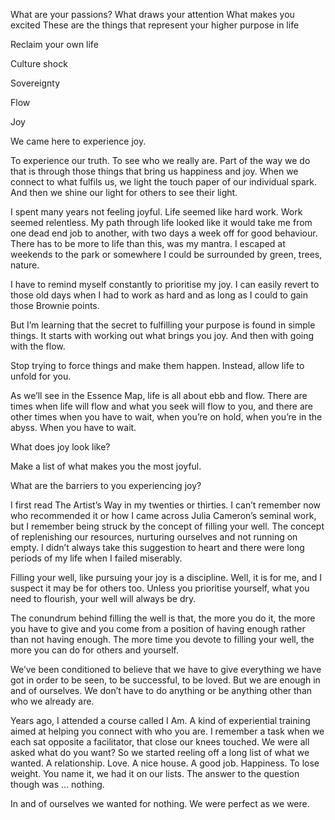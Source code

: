What are your passions?
What draws your attention
What makes you excited
These are the things that represent your higher purpose in life

Reclaim your own life

Culture shock

Sovereignty

  

Flow

Joy

  

We came here to experience joy.

To experience our truth. To see who we really are. Part of the way we do that is through those things that bring us happiness and joy. When we connect to what fulfils us, we light the touch paper of our individual spark. And then we shine our light for others to see their light.

I spent many years not feeling joyful. Life seemed like hard work. Work seemed relentless. My path through life looked like it would take me from one dead end job to another, with two days a week off for good behaviour. There has to be more to life than this, was my mantra. I escaped at weekends to the park or somewhere I could be surrounded by green, trees, nature.

I have to remind myself constantly to prioritise my joy. I can easily revert to those old days when I had to work as hard and as long as I could to gain those Brownie points.

But I’m learning that the secret to fulfilling your purpose is found in simple things. It starts with working out what brings you joy. And then with going with the flow.

Stop trying to force things and make them happen. Instead, allow life to unfold for you.

As we’ll see in the Essence Map, life is all about ebb and flow. There are times when life will flow and what you seek will flow to you, and there are other times when you have to wait, when you’re on hold, when you’re in the abyss. When you have to wait. 

What does joy look like?

Make a list of what makes you the most joyful.

What are the barriers to you experiencing joy?

I first read The Artist’s Way in my twenties or thirties. I can’t remember now who recommended it or how I came across Julia Cameron’s seminal work, but I remember being struck by the concept of filling your well. The concept of replenishing our resources, nurturing ourselves and not running on empty. I didn’t always take this suggestion to heart and there were long periods of my life when I failed miserably.

Filling your well, like pursuing your joy is a discipline. Well, it is for me, and I suspect it may be for others too. Unless you prioritise yourself, what you need to flourish, your well will always be dry.

The conundrum behind filling the well is that, the more you do it, the more you have to give and you come from a position of having enough rather than not having enough. The more time you devote to filling your well, the more you can do for others and yourself.

We’ve been conditioned to believe that we have to give everything we have got in order to be seen, to be successful, to be loved. But we are enough in and of ourselves. We don’t have to do anything or be anything other than who we already are.

Years ago, I attended a course called I Am. A kind of experiential training aimed at helping you connect with who you are. I remember a task when we each sat opposite a facilitator, that close our knees touched. We were all asked what do you want? So we started reeling off a long list of what we wanted. A relationship. Love. A nice house. A good job. Happiness. To lose weight. You name it, we had it on our lists. The answer to the question though was … nothing.

In and of ourselves we wanted for nothing. We were perfect as we were.